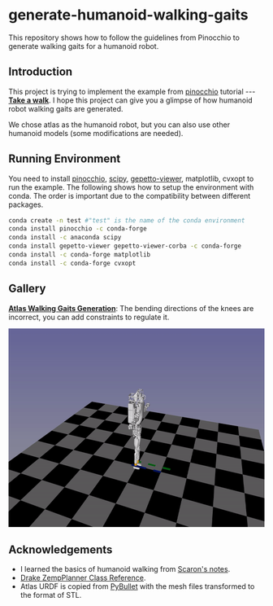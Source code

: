 # generate-humanoid-walking-gaits

This repository shows how to follow the guidelines from Pinocchio to generate walking gaits for a humanoid robot.

## Introduction

This project is trying to implement the example from [pinocchio](https://github.com/stack-of-tasks/pinocchio) tutorial --- [**Take a walk**](https://gepettoweb.laas.fr/doc/stack-of-tasks/pinocchio/master/doxygen-html/md_doc_d-practical-exercises_6-wpg.html). I hope this project can give you a glimpse of how humanoid robot walking gaits are generated.

We chose atlas as the humanoid robot, but you can also use other humanoid models (some modifications are needed).

## Running Environment

You need to install [pinocchio](https://github.com/stack-of-tasks/pinocchio), [scipy](https://github.com/scipy/scipy), [gepetto-viewer](https://github.com/Gepetto/gepetto-viewer), matplotlib, cvxopt to run the example. The following shows how to setup the environment with conda. The order is important due to the compatibility between different packages.

```bash
conda create -n test #"test" is the name of the conda environment
conda install pinocchio -c conda-forge 
conda install -c anaconda scipy 
conda install gepetto-viewer gepetto-viewer-corba -c conda-forge 
conda install -c conda-forge matplotlib
conda install -c conda-forge cvxopt
```

## Gallery

**[Atlas Walking Gaits Generation](src/main.py)**: The bending directions of the knees are incorrect, you can add constraints to regulate it.

 <img src=".github/atlas_walking.gif" alt="shape_transfer"  width="800" height="390"/>

 ## Acknowledgements

 - I learned the basics of humanoid walking from [Scaron's notes](https://scaron.info/category/robotics.html).
 - [Drake ZempPlanner Class Reference](https://drake.mit.edu/doxygen_cxx/classdrake_1_1systems_1_1controllers_1_1_zmp_planner.html).
 - Atlas URDF is copied from [PyBullet](https://github.com/bulletphysics/bullet3) with the mesh files transformed to the format of STL.

